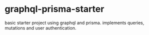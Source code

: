 # graphql-prisma-starter
basic starter project using graphql and prisma. implements queries, mutations and user authentication. 

